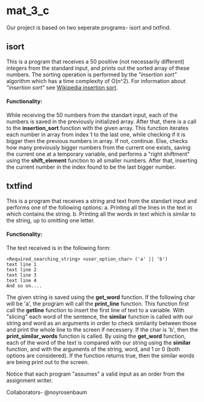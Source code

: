 # mat_3_c
Our project is based on two seperate programs- isort and txtfind.

## isort
This is a program that receives a 50 positive (not necessarily different) integers from the standard input, and prints out the sorted array of these numbers.
The sorting operation is performed by the _"insertion sort"_ algorithm which has a time complexity of O(n^2).
For information about _"insertion sort"_ see [Wikipedia insertion sort](https://en.wikipedia.org/wiki/Insertion_sort). 
#### Functionality:
While receiving the 50 numbers from the standart input, each of the numbers is saved in the previously initialized array. 
After that, there is a call to the **insertion_sort** function with the given array. This function iterates each number in array from index 1 to the last one, while checking if it is bigger then the previous numbers in array. 
If not, continue. Else, checks how many previously bigger numbers from the current one exists, saving the current one at a temporary variable, and performs a "right shiftment" using the **shift_element** function to all smaller numbers. 
After that, inserting the current number in the index found to be the last bigger number. 

## txtfind
This is a program that receives a string and text from the standart input and performs one of the following options:
  a. Printing all the lines in the text in which contains the string. 
  b. Printing all the words in text which is similar to the string, up to omitting one letter. 
#### Functionality:
The text received is in the following form:

    <Required_searching_string> <user_option_char> ('a' || 'b')
    text line 1
    text line 2
    text line 3
    text line 4
    And so on.... 

The given string is saved using the **get_word** function. If the following char will be 'a', the program will call the **print_line** function.
This function first call the **getline** function to insert the first line of text to a variable. With "slicing" each word of the sentence, the **similar** function is called with our string and word as an arguments in order to check similarity between those and print the whole line to the screen if necessery.
If the char is 'b', then the **print_similar_words** function is called. By using the **get_word** function, each of the word of the text is compared with our string using the **similar** function, and with the arguments of the string, word, and 1 or 0 (both options are considered).
If the function returns true, then the similar words are being print out to the screen. 

Notice that each program "assumes" a valid input as an order from the assignment writer.


Collaborators- @noyrosenbaum
